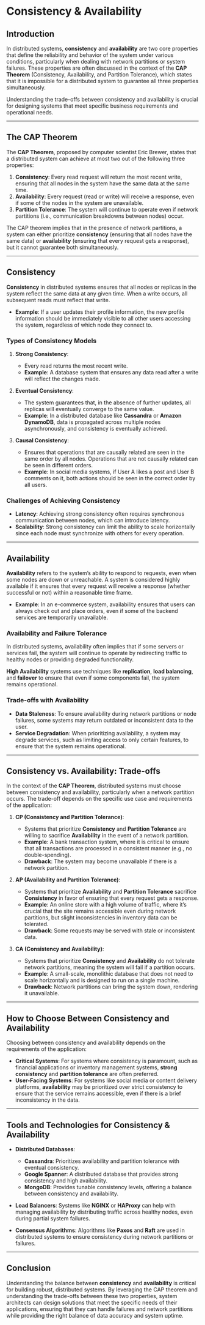 # Consistency & Availability

## Introduction

In distributed systems, **consistency** and **availability** are two core properties that define the reliability and behavior of the system under various conditions, particularly when dealing with network partitions or system failures. These properties are often discussed in the context of the **CAP Theorem** (Consistency, Availability, and Partition Tolerance), which states that it is impossible for a distributed system to guarantee all three properties simultaneously.

Understanding the trade-offs between consistency and availability is crucial for designing systems that meet specific business requirements and operational needs.

---

## The CAP Theorem

The **CAP Theorem**, proposed by computer scientist Eric Brewer, states that a distributed system can achieve at most two out of the following three properties:

1. **Consistency**: Every read request will return the most recent write, ensuring that all nodes in the system have the same data at the same time.
2. **Availability**: Every request (read or write) will receive a response, even if some of the nodes in the system are unavailable.
3. **Partition Tolerance**: The system will continue to operate even if network partitions (i.e., communication breakdowns between nodes) occur.

The CAP theorem implies that in the presence of network partitions, a system can either prioritize **consistency** (ensuring that all nodes have the same data) or **availability** (ensuring that every request gets a response), but it cannot guarantee both simultaneously.

---

## Consistency

**Consistency** in distributed systems ensures that all nodes or replicas in the system reflect the same data at any given time. When a write occurs, all subsequent reads must reflect that write.

- **Example**: If a user updates their profile information, the new profile information should be immediately visible to all other users accessing the system, regardless of which node they connect to.

### Types of Consistency Models

1. **Strong Consistency**:

   - Every read returns the most recent write.
   - **Example**: A database system that ensures any data read after a write will reflect the changes made.

2. **Eventual Consistency**:

   - The system guarantees that, in the absence of further updates, all replicas will eventually converge to the same value.
   - **Example**: In a distributed database like **Cassandra** or **Amazon DynamoDB**, data is propagated across multiple nodes asynchronously, and consistency is eventually achieved.

3. **Causal Consistency**:
   - Ensures that operations that are causally related are seen in the same order by all nodes. Operations that are not causally related can be seen in different orders.
   - **Example**: In social media systems, if User A likes a post and User B comments on it, both actions should be seen in the correct order by all users.

### Challenges of Achieving Consistency

- **Latency**: Achieving strong consistency often requires synchronous communication between nodes, which can introduce latency.
- **Scalability**: Strong consistency can limit the ability to scale horizontally since each node must synchronize with others for every operation.

---

## Availability

**Availability** refers to the system’s ability to respond to requests, even when some nodes are down or unreachable. A system is considered highly available if it ensures that every request will receive a response (whether successful or not) within a reasonable time frame.

- **Example**: In an e-commerce system, availability ensures that users can always check out and place orders, even if some of the backend services are temporarily unavailable.

### Availability and Failure Tolerance

In distributed systems, availability often implies that if some servers or services fail, the system will continue to operate by redirecting traffic to healthy nodes or providing degraded functionality.

**High Availability** systems use techniques like **replication**, **load balancing**, and **failover** to ensure that even if some components fail, the system remains operational.

### Trade-offs with Availability

- **Data Staleness**: To ensure availability during network partitions or node failures, some systems may return outdated or inconsistent data to the user.
- **Service Degradation**: When prioritizing availability, a system may degrade services, such as limiting access to only certain features, to ensure that the system remains operational.

---

## Consistency vs. Availability: Trade-offs

In the context of the **CAP Theorem**, distributed systems must choose between consistency and availability, particularly when a network partition occurs. The trade-off depends on the specific use case and requirements of the application:

1. **CP (Consistency and Partition Tolerance)**:

   - Systems that prioritize **Consistency** and **Partition Tolerance** are willing to sacrifice **Availability** in the event of a network partition.
   - **Example**: A bank transaction system, where it is critical to ensure that all transactions are processed in a consistent manner (e.g., no double-spending).
   - **Drawback**: The system may become unavailable if there is a network partition.

2. **AP (Availability and Partition Tolerance)**:

   - Systems that prioritize **Availability** and **Partition Tolerance** sacrifice **Consistency** in favor of ensuring that every request gets a response.
   - **Example**: An online store with a high volume of traffic, where it’s crucial that the site remains accessible even during network partitions, but slight inconsistencies in inventory data can be tolerated.
   - **Drawback**: Some requests may be served with stale or inconsistent data.

3. **CA (Consistency and Availability)**:
   - Systems that prioritize **Consistency** and **Availability** do not tolerate network partitions, meaning the system will fail if a partition occurs.
   - **Example**: A small-scale, monolithic database that does not need to scale horizontally and is designed to run on a single machine.
   - **Drawback**: Network partitions can bring the system down, rendering it unavailable.

---

## How to Choose Between Consistency and Availability

Choosing between consistency and availability depends on the requirements of the application:

- **Critical Systems**: For systems where consistency is paramount, such as financial applications or inventory management systems, **strong consistency** and **partition tolerance** are often preferred.
- **User-Facing Systems**: For systems like social media or content delivery platforms, **availability** may be prioritized over strict consistency to ensure that the service remains accessible, even if there is a brief inconsistency in the data.

---

## Tools and Technologies for Consistency & Availability

- **Distributed Databases**:

  - **Cassandra**: Prioritizes availability and partition tolerance with eventual consistency.
  - **Google Spanner**: A distributed database that provides strong consistency and high availability.
  - **MongoDB**: Provides tunable consistency levels, offering a balance between consistency and availability.

- **Load Balancers**: Systems like **NGINX** or **HAProxy** can help with managing availability by distributing traffic across healthy nodes, even during partial system failures.

- **Consensus Algorithms**: Algorithms like **Paxos** and **Raft** are used in distributed systems to ensure consistency during network partitions or failures.

---

## Conclusion

Understanding the balance between **consistency** and **availability** is critical for building robust, distributed systems. By leveraging the CAP theorem and understanding the trade-offs between these two properties, system architects can design solutions that meet the specific needs of their applications, ensuring that they can handle failures and network partitions while providing the right balance of data accuracy and system uptime.
